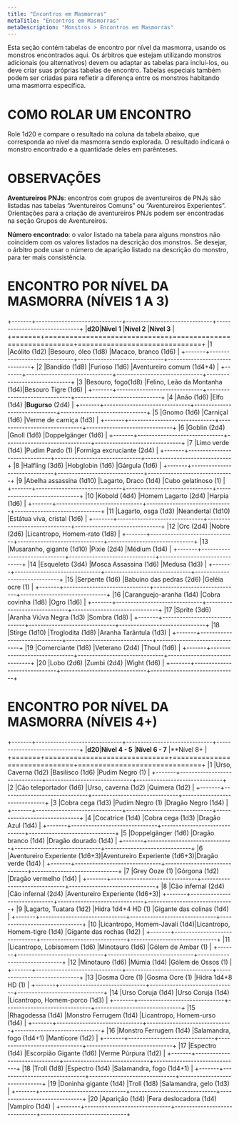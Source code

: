 ```yaml
---
title: "Encontros em Masmorras"
metaTitle: "Encontros em Masmorras"
metaDescription: "Monstros > Encontros em Masmorras"
---
```


Esta seção contém tabelas de encontro por nível da masmorra, usando os monstros encontrados aqui. Os árbitros que estejam utilizando monstros adicionais (ou alternativos) devem ou adaptar as tabelas para inclui-los, ou deve criar suas próprias tabelas de encontro. Tabelas especiais também podem ser criadas para refletir a diferença entre os monstros habitando uma masmorra específica.

# COMO ROLAR UM ENCONTRO
Role 1d20 e compare o resultado na coluna da tabela abaixo, que corresponda ao nível da masmorra sendo explorada. O resultado indicará o monstro encontrado e a quantidade deles em parênteses.

# OBSERVAÇÕES
**Aventureiros PNJs**: encontros com grupos de aventureiros de PNJs são listadas nas tabelas “Aventureiros Comuns” ou “Aventureiros Experientes”. Orientações para a criação de aventureiros PNJs podem ser encontradas na seção Grupos de Aventureiros.

**Número encontrado**: o valor listado na tabela para alguns monstros não coincidem com os valores listados na descrição dos monstros. Se desejar, o árbitro pode usar o número de aparição listado na descrição do monstro, para ter mais consistência.

# ENCONTRO POR NÍVEL DA MASMORRA (NÍVEIS 1 A 3)

+-------+------------------------------+------------------------------+------------------------------+
|**d20**|**Nível 1**                   |**Nível 2**                   |**Nível 3**                   |
+=======+==============================+==============================+==============================+
|1      |Acólito (1d2)                 |Besouro, óleo (1d8)           |Macaco, branco (1d6)          |
+-------+------------------------------+------------------------------+------------------------------+
|2      |Bandido (1d8)                 |Furioso (1d6)                 |Aventureiro comum (1d4+4)     |
+-------+------------------------------+------------------------------+------------------------------+
|3      |Besouro, fogo(1d8)            |Felino, Leão da Montanha (1d4)|Besouro Tigre (1d6)           |
+-------+------------------------------+------------------------------+------------------------------+
|4      |Anão (1d6)                    |Elfo (1d4)                    |**Bugurso** (2d4)             |
+-------+------------------------------+------------------------------+------------------------------+
|5      |Gnomo (1d6)                   |Carniçal (1d6)                |Verme de carniça (1d3)        |
+-------+------------------------------+------------------------------+------------------------------+
|6      |Goblin (2d4)                  |Gnoll (1d6)                   |Doppelgänger (1d6)            |
+-------+------------------------------+------------------------------+------------------------------+
|7      |Limo verde (1d4)              |Pudim Pardo (1)               |Formiga excruciante (2d4)     |
+-------+------------------------------+------------------------------+------------------------------+
|8      |Halfling (3d6)                |Hobglobin (1d6)               |Gárgula (1d6)                 |
+-------+------------------------------+------------------------------+------------------------------+
|9      |Abelha assassina (1d10)       |Lagarto, Draco (1d4)          |Cubo gelatinoso (1)           |
+-------+------------------------------+------------------------------+------------------------------+
|10     |Kobold (4d4)                  |Homem Lagarto (2d4)           |Harpia (1d6)                  |
+-------+------------------------------+------------------------------+------------------------------+
|11     |Lagarto, osga (1d3)           |Neandertal (1d10)             |Estátua viva, cristal (1d6)   |
+-------+------------------------------+------------------------------+------------------------------+
|12     |Orc (2d4)                     |Nobre (2d6)                   |Licantropo, Homem-rato (1d8)  |
+-------+------------------------------+------------------------------+------------------------------+
|13     |Musaranho, gigante (1d10)     |Pixie (2d4)                   |Médium (1d4)                  |
+-------+------------------------------+------------------------------+------------------------------+
|14     |Esqueleto (3d4)               |Mosca Assassina (1d6)         |Medusa (1d3)                  |
+-------+------------------------------+------------------------------+------------------------------+
|15     |Serpente (1d6)                |Babuíno das pedras (2d6)      |Geléia ocre (1)               |
+-------+------------------------------+------------------------------+------------------------------+
|16     |Caranguejo-aranha (1d4)       |Cobra covinha (1d8)           |Ogro (1d6)                    |
+-------+------------------------------+------------------------------+------------------------------+
|17     |Sprite (3d6)                  |Aranha Viúva Negra (1d3)      |Sombra (1d8)                  |
+-------+------------------------------+------------------------------+------------------------------+
|18     |Stirge (1d10)                 |Troglodita (1d8)              |Aranha Tarântula (1d3)        |
+-------+------------------------------+------------------------------+------------------------------+
|19     |Comerciante (1d8)             |Veterano (2d4)                |Thoul (1d6)                   |
+-------+------------------------------+------------------------------+------------------------------+
|20     |Lobo (2d6)                    |Zumbi (2d4)                   |Wight (1d6)                   |
+-------+------------------------------+------------------------------+------------------------------+

# ENCONTRO POR NÍVEL DA MASMORRA (NÍVEIS 4+)

+-------+------------------------------+------------------------------+------------------------------+
|**d20**|**Nível 4 - 5**               |**Nível 6 - 7**               |**Nível 8+                    |
+=======+==============================+==============================+==============================+
|1      |Urso, Caverna (1d2)           |Basilisco (1d6)               |Pudim Negro (1)               |
+-------+------------------------------+------------------------------+------------------------------+
|2      |Cão teleportador (1d6)        |Urso, caverna (1d2)           |Quimera (1d2)                 |
+-------+------------------------------+------------------------------+------------------------------+
|3      |Cobra cega (1d3)              |Pudim Negro (1)               |Dragão Negro (1d4)            |
+-------+------------------------------+------------------------------+------------------------------+
|4      |Cocatrice (1d4)               |Cobra cega (1d3)              |Dragão Azul (1d4)             |
+-------+------------------------------+------------------------------+------------------------------+
|5      |Doppelgänger (1d6)            |Dragão branco (1d4)           |Dragão dourado (1d4)          |
+-------+------------------------------+------------------------------+------------------------------+
|6      |Aventureiro Experiente (1d6+3)|Aventureiro Experiente (1d6+3)|Dragão verde (1d4)            |
+-------+------------------------------+------------------------------+------------------------------+
|7      |Grey Ooze (1)                 |Górgona (1d2)                 |Dragão vermelho (1d4)         |
+-------+------------------------------+------------------------------+------------------------------+
|8      |Cão infernal (2d4)            |Cão infernal (2d4)            |Aventureiro Experiente (1d6+3)|
+-------+------------------------------+------------------------------+------------------------------+
|9      |Lagarto, Tuatara (1d2)        |Hidra 1d4+4 HD (1)            |Gigante das colinas (1d4)     |
+-------+------------------------------+------------------------------+------------------------------+
|10     |Licantropo, Homem-Javali (1d4)|Licantropo, Homem-tigre (1d4) |Gigante das rochas (1d2)      |
+-------+------------------------------+------------------------------+------------------------------+
|11     |Licantropo, Lobisomem (1d6)   |Minotauro (1d6)               |Gólem de Ambar (1)            |
+-------+------------------------------+------------------------------+------------------------------+
|12     |Minotauro (1d6)               |Múmia (1d4)                   |Gólem de Ossos (1)            |
+-------+------------------------------+------------------------------+------------------------------+
|13     |Gosma Ocre (1)                |Gosma Ocre (1)                |Hidra 1d4+8 HD (1)            |
+-------+------------------------------+------------------------------+------------------------------+
|14     |Urso Coruja (1d4)             |Urso Coruja (1d4)             |Licantropo, Homem-porco (1d3) |
+-------+------------------------------+------------------------------+------------------------------+
|15     |Rhagodessa (1d4)              |Monstro Ferrugem (1d4)        |Licantropo, Homem-urso (1d4)  |
+-------+------------------------------+------------------------------+------------------------------+
|16     |Monstro Ferrugem (1d4)        |Salamandra, fogo (1d4+1)      |Mantícore (1d2)               |
+-------+------------------------------+------------------------------+------------------------------+
|17     |Espectro (1d4)                |Escorpião Gigante (1d6)       |Verme Púrpura (1d2)           |
+-------+------------------------------+------------------------------+------------------------------+
|18     |Troll (1d8)                   |Espectro (1d4)                |Salamandra, fogo (1d4+1)      |
+-------+------------------------------+------------------------------+------------------------------+
|19     |Doninha gigante (1d4)         |Troll (1d8)                   |Salamandra, gelo (1d3)        |
+-------+------------------------------+------------------------------+------------------------------+
|20     |Aparição (1d4)                |Fera deslocadora (1d4)        |Vampiro (1d4)                 |
+-------+------------------------------+------------------------------+------------------------------+